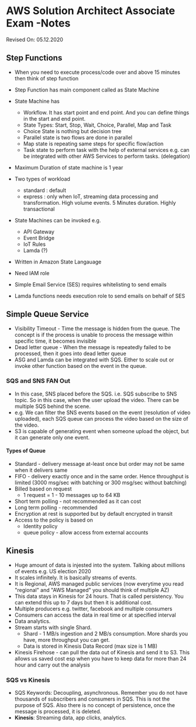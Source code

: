 # AWS Solution Architect Associate Exam -Notes

Revised On: 05.12.2020

## Step Functions

* When you need to execute process/code over and above 15 minutes then think of step function
* Step Function has main component called as State Machine
* State Machine has
  * Workflow. It has start point and end point. And you can define things in the start and end point.
  * State Types: Start, Stop, Wait, Choice, Parallel, Map and Task
  * Choice State is nothing but decision tree
  * Parallel state is two flows are done in parallel
  * Map state is repeating same steps for specific flow/action
  * Task state to perform task with the help of external services e.g. can be integrated with other AWS Services to perform tasks. (delegation)

* Maximum Duration of state machine is 1 year
* Two types of workload
  * standard : default 
  * express : only when IoT, streaming data processing and transformation. High volume events. 5 Minutes duration. Highly transactional
* State Machines can be invoked e.g.
  * API Gateway
  * Event Bridge
  * IoT Rules
  * Lamda (?)
* Written in Amazon State Langauage
* Need IAM role
  
* Simple Email Service (SES) requires whitelisting to send emails
* Lamda functions needs execution role to send emails on behalf of SES

## Simple Queue Service

* Visibility Timeout - Time the message is hidden from the queue. The concept is if the process is unable to process the message within specific time, it becomes invisible
* Dead letter queue - When the message is repeatedly failed to be processed, then it goes into dead letter queue
* ASG and Lamda can be integrated with SQS. Either to scale out or invoke other function based on the event in the queue.

### SQS and SNS FAN Out

* In this case, SNS placed before the SQS. i.e. SQS subscribe to SNS topic. So in this case, when the user upload the video. There can be multiple SQS behind the scene.
* e.g. We can filter the SNS events based on the event (resolution of video uploaded), each SQS queue can process the video based on the size of the video.
* S3 is capable of generating event when someone upload the object, but it can generate only one event.

#### Types of Queue

* Standard - delivery message at-least once but order may not be same when it delivers same
* FIFO - delivery exactly once and in the same order. Hence throughput is limited (3000 msg/sec with batching or 300 msg/sec without batching)
* Billed based on request
  * 1 request = 1 - 10 messages up to 64 KB
* Short term polling - not recommended as it can cost 
* Long term polling - recommended
* Encryption at rest is supported but by default encrypted in transit
* Access to the policy is based on 
  * Identity policy
  * queue policy - allow access from external accounts

## Kinesis

* Huge amount of data is injested into the system. Talking about millions of events e.g. US election 2020
* It scales infinitely. It is basically streams of events.
* It is Regional, AWS managed public services (now everytime you read "regional" and "AWS Managed" you should think of multiple AZ)
* This data stays in Kinesis for 24 hours. That is called persistency. You can extend this up to 7 days but then it is additional cost.
* Multiple producers e.g. twitter, facebook and multiple consumers
* Consumers can access the data in real time or at specified interval
* Data analytics.
* Stream starts with single Shard.
  * Shard - 1 MB/s ingestion and 2 MB/s consumption. More shards you have, more throughput you can get.
  * Data is stored in Kinesis Data Record (max size is 1 MB)
* Kinesis Firehose - can pull the data out of Kinesis and send it to S3. This allows us saved cost esp when you have to keep data for more than 24 hour and carry out the analysis

### SQS vs Kinesis

* SQS Keywords: Decoupling, asynchronous. Remember you do not have thousands of subscribers and consumers in SQS. This is not the purpose of SQS. Also there is no concept of persistence, once the message is processed, it is deleted.
* **Kinesis**: Streaming data, app clicks, analytics.
